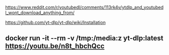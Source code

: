 https://www.reddit.com/r/youtubedl/comments/113rk4v/ytdlp_and_youtubedl_wont_download_anything_from/

https://github.com/yt-dlp/yt-dlp/wiki/Installation


##  docker run -it --rm  -v /tmp:/media:z   yt-dlp:latest   https://youtu.be/n8t_hbchQcc
